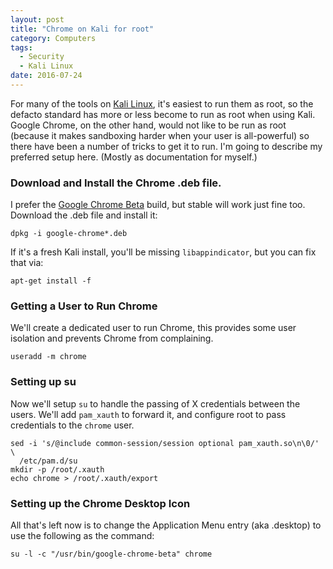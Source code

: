 ```yaml
---
layout: post
title: "Chrome on Kali for root"
category: Computers
tags:
  - Security
  - Kali Linux
date: 2016-07-24
---
```


For many of the tools on [Kali Linux](https://www.kali.org), it's easiest to run
them as root, so the defacto standard has more or less become to run as root
when using Kali.  Google Chrome, on the other hand, would not like to be run as
root (because it makes sandboxing harder when your user is all-powerful) so
there have been a number of tricks to get it to run.  I'm going to describe my
preferred setup here.  (Mostly as documentation for myself.)

### Download and Install the Chrome .deb file. ###

I prefer the [Google Chrome Beta](https://www.google.com/chrome/browser/beta.html)
build, but stable will work just fine too.  Download the .deb file and install
it:

```
dpkg -i google-chrome*.deb
```

If it's a fresh Kali install, you'll be missing `libappindicator`, but you can
fix that via:

```
apt-get install -f
```

### Getting a User to Run Chrome ###

We'll create a dedicated user to run Chrome, this provides some user isolation
and prevents Chrome from complaining.

```
useradd -m chrome
```

### Setting up su ###

Now we'll setup `su` to handle the passing of X credentials between the users.
We'll add `pam_xauth` to forward it, and configure root to pass credentials to
the `chrome` user.

```
sed -i 's/@include common-session/session optional pam_xauth.so\n\0/' \
  /etc/pam.d/su
mkdir -p /root/.xauth
echo chrome > /root/.xauth/export
```

### Setting up the Chrome Desktop Icon ###

All that's left now is to change the Application Menu entry (aka .desktop) to
use the following as the command:

```
su -l -c "/usr/bin/google-chrome-beta" chrome
```
